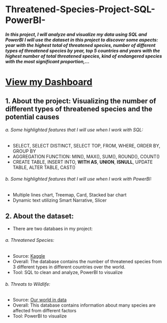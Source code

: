 # Threatened-Species-Project-SQL-PowerBI-
***In this project, I will analyze and visualize my data using SQL and PowerBI***
***I will use the dataset in this project to discover some aspects: year with the highest total of threatened species, number of different types of threatened species by year, top 5 countries and years with the highest number of total threatened species, kind of endangered species with the most significant proportion,...***


# [View my Dashboard](https://app.powerbi.com/reportEmbed?reportId=e5262ec9-ee14-4e77-aeb4-207d67cae8c6&autoAuth=true&ctid=6232b055-76b9-4c13-9b88-b562ae7db6fb)

## 1. About the project: Visualizing the number of different types of threatened species and the potential causes
###### a. Some highlighted features that I will use when I work with SQL: 
- SELECT, SELECT DISTINCT, SELECT TOP, FROM, WHERE, ORDER BY, GROUP BY
- AGGREGATION FUNCTION: MIN(), MAX(), SUM(), ROUND(), COUNT()
- CREATE TABLE, INSERT INTO, **WITH AS**, **UNION**, **ISNULL**, UPDATE TABLE, ALTER TABLE, CAST()

###### b. Some highlighted features that I will use when I work with PowerBI: 
- Multiple lines chart, Treemap, Card, Stacked bar chart
- Dynamic text utilizing Smart Narrative, Slicer

## 2. About the dataset: 
- There are two databaes in my project: 

###### a. Threatened Species: 
- Source: [Kaggle](https://www.kaggle.com/datasets/vineethakkinapalli/united-nations-environment-data?select=Water+and+Sanitation+Services.csv)
- Overall: The database contains the number of threatened species from 3 different types in different countries over the world.  
- Tool: SQL to clean and analyze, PowerBI to visualize

###### b. Threats to Wildlife: 
- Source: [Our world in data](https://ourworldindata.org/threats-to-wildlife#:~:text=80%25%20of%20threatened%20species%20are,aquaculture%20%E2%80%93%20is%20another%20leading%20threat.)
- Overall: This database contains information about many species are affected from different factors 
- Tool: PowerBI to visualize 


